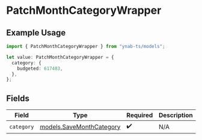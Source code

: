 # PatchMonthCategoryWrapper

## Example Usage

```typescript
import { PatchMonthCategoryWrapper } from "ynab-ts/models";

let value: PatchMonthCategoryWrapper = {
  category: {
    budgeted: 617483,
  },
};
```

## Fields

| Field                                                      | Type                                                       | Required                                                   | Description                                                |
| ---------------------------------------------------------- | ---------------------------------------------------------- | ---------------------------------------------------------- | ---------------------------------------------------------- |
| `category`                                                 | [models.SaveMonthCategory](../models/savemonthcategory.md) | :heavy_check_mark:                                         | N/A                                                        |